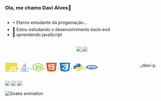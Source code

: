 ### Ola, me chamo Davi Alves👋
  ##


- ⚡ Eterno estudante da progamação...
- 🔭 Estou estudando o desenvolvimento back-end
- 🌱 aprendendo  javaScript
<br>
<div align="center">
  <a href="https://github.com/daviaquino87">
  <img height="180em" src="https://github-readme-stats.vercel.app/api?username=daviaquino87&show_icons=true&theme=merko&include_all_commits=true&count_private=true"/>
  <img height="180em" src="https://github-readme-stats.vercel.app/api/top-langs/?username=daviaquino87&layout=compact&langs_count=7&theme=merko"/>
</div><br>
 <div style="display: inline_block"><br>
  <img align="center" alt="davi-Js" height="30" width="40" src="https://raw.githubusercontent.com/devicons/devicon/master/icons/javascript/javascript-plain.svg">
  <img align="center" alt="davi-java" height="30" width="40" src="https://github.com/devicons/devicon/blob/master/icons/java/java-original.svg">
  <img align="center" alt="davi-nodejs" height="30" width="40" src="https://github.com/devicons/devicon/blob/master/icons/nodejs/nodejs-original.svg">
  <img align="center" alt="davi-HTML" height="30" width="40" src="https://raw.githubusercontent.com/devicons/devicon/master/icons/html5/html5-original.svg">
  <img align="center" alt="davi-CSS" height="30" width="40" src="https://raw.githubusercontent.com/devicons/devicon/master/icons/css3/css3-original.svg">
  <img align="center" alt="davi-Python" height="30" width="40" src="https://raw.githubusercontent.com/devicons/devicon/master/icons/python/python-original.svg">
  <img align="center" alt="davi-php" height="30" width="40" src="https://github.com/devicons/devicon/blob/master/icons/php/php-plain.svg">
  <img align="right" alt="davi-pic" height="150" style="border-radius:50px;" src="https://c.tenor.com/MWpSpZnhk2sAAAAd/eat-anime.gif">
</div>
  
  ##
  
  <div> 
  <a href="https://instagram.com/davi_aquino97" target="_blank"><img src="https://img.shields.io/badge/-Instagram-%23E4405F?style=for-the-badge&logo=instagram&logoColor=white" target="_blank"></a>
  <a href = "mailto:davi26031@gmail.com"><img src="https://img.shields.io/badge/-Gmail-%23333?style=for-the-badge&logo=gmail&logoColor=white" target="_blank"></a>
  <a href="https://www.linkedin.com/in/davi-alves-de-aquino-950099207/" target="_blank"><img src="https://img.shields.io/badge/-LinkedIn-%230077B5?style=for-the-badge&logo=linkedin&logoColor=white" target="_blank"></a> 
 
  ![Snake animation](https://github.com/daviaquino87/daviaquino87/blob/output/github-contribution-grid-snake.svg)
 
</div>

